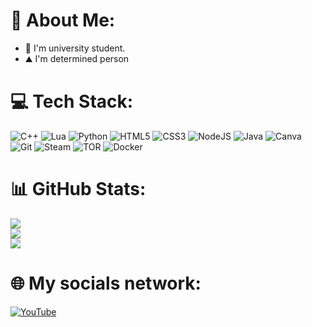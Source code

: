 # 💫 About Me:
- 📕 I'm university student.
- ⛰️ I'm determined person

# 💻 Tech Stack:
![C++](https://img.shields.io/badge/c++-%2300599C.svg?style=flat&logo=c%2B%2B&logoColor=white) ![Lua](https://img.shields.io/badge/lua-%232C2D72.svg?style=flat&logo=lua&logoColor=white) ![Python](https://img.shields.io/badge/python-3670A0?style=flat&logo=python&logoColor=ffdd54) ![HTML5](https://img.shields.io/badge/html5-%23E34F26.svg?style=flat&logo=html5&logoColor=white) ![CSS3](https://img.shields.io/badge/css3-%231572B6.svg?style=flat&logo=css3&logoColor=white) ![NodeJS](https://img.shields.io/badge/node.js-6DA55F?style=flat&logo=node.js&logoColor=white) ![Java](https://img.shields.io/badge/java-%23ED8B00.svg?style=flat&logo=openjdk&logoColor=white) ![Canva](https://img.shields.io/badge/Canva-%2300C4CC.svg?style=flat&logo=Canva&logoColor=white) ![Git](https://img.shields.io/badge/git-%23F05033.svg?style=flat&logo=git&logoColor=white) ![Steam](https://img.shields.io/badge/steam-%23000000.svg?style=flat&logo=steam&logoColor=white) ![TOR](https://img.shields.io/badge/tor-%237E4798.svg?style=flat&logo=tor-project&logoColor=white) ![Docker](https://img.shields.io/badge/docker-%230db7ed.svg?style=flat&logo=docker&logoColor=white)
# 📊 GitHub Stats:
![](https://github-readme-stats.vercel.app/api?username=DeivodGMG&theme=codeSTACKr&hide_border=false&include_all_commits=true&count_private=false)<br/>
![](https://nirzak-streak-stats.vercel.app/?user=DeivodGMG&theme=codeSTACKr&hide_border=false)<br/>
![](https://github-readme-stats.vercel.app/api/top-langs/?username=DeivodGMG&theme=codeSTACKr&hide_border=false&include_all_commits=true&count_private=false&layout=compact)

# 🌐 My socials network:
[![YouTube](https://img.shields.io/badge/YouTube-%23FF0000.svg?logo=YouTube&logoColor=white)](https://youtube.com/@DeivodGMG) 
